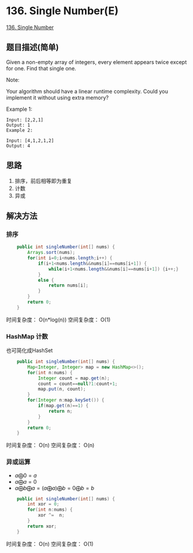 # 136. Single Number(E)
[136. Single Number](https://leetcode-cn.com/problems/single-number/)

## 题目描述(简单)

Given a non-empty array of integers, every element appears twice except for one. Find that single one.

Note:

Your algorithm should have a linear runtime complexity. Could you implement it without using extra memory?

Example 1:
```
Input: [2,2,1]
Output: 1
Example 2:

Input: [4,1,2,1,2]
Output: 4
```



## 思路

1. 排序，前后相等即为重复
2. 计数
3. 异或


## 解决方法

### 排序


```java
    public int singleNumber(int[] nums) {
    	Arrays.sort(nums);
        for(int i=0;i<nums.length;i++) {
        	if(i+1<nums.length&&nums[i]==nums[i+1]) {
        		while(i+1<nums.length&&nums[i]==nums[i+1]) {i++;}
        	}
        	else {
				return nums[i];
			}
        }
        return 0;
    }
```
时间复杂度： O(n*log(n)) 
空间复杂度： O(1) 



### HashMap 计数

也可简化成HashSet 

```java
    public int singleNumber(int[] nums) {
    	Map<Integer, Integer> map = new HashMap<>();
    	for(int n:nums) {
    		Integer count = map.get(n);
    		count = count==null?1:count+1;
    		map.put(n, count);
    	}
    	for(Integer n:map.keySet()) {
    		if(map.get(n)==1) {
    			return n;
    		}
    	}
    	return 0;
    }
```
时间复杂度： O(n) 
空间复杂度： O(n) 



### 异或运算
- $a \bigoplus 0 = a$
- $a \bigoplus a = 0$
- $a \bigoplus b \bigoplus a=(a \bigoplus a) \bigoplus b=0 \bigoplus b=b$


```java
    public int singleNumber(int[] nums) {
    	int xor = 0;
    	for(int n:nums) {
    		xor ^=  n;
    	}
    	return xor;
    }
```

时间复杂度： O(n) 
空间复杂度： O(1) 




